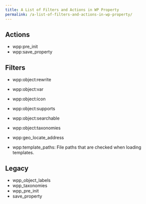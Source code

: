 ```yaml
---
title: A List of Filters and Actions in WP Property
permalink: /a-list-of-filters-and-actions-in-wp-property/
---
```


## Actions
* wpp:pre_init
* wpp:save_property

## Filters
* wpp:object:rewrite
* wpp:object:var
* wpp:object:icon
* wpp:object:supports
* wpp:object:searchable
* wpp:object:taxonomies

* wpp:geo_locate_address
* wpp:template_paths: File paths that are checked when loading templates.

## Legacy
* wpp_object_labels
* wpp_taxonomies
* wpp_pre_init
* save_property
